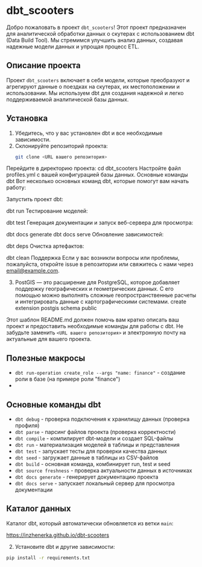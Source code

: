 # dbt_scooters

Добро пожаловать в проект `dbt_scooters`! Этот проект предназначен для аналитической обработки данных о скутерах с использованием dbt (Data Build Tool). Мы стремимся улучшить анализ данных, создавая надежные модели данных и упрощая процесс ETL.

## Описание проекта

Проект `dbt_scooters` включает в себя модели, которые преобразуют и агрегируют данные о поездках на скутерах, их местоположении и использовании. Мы используем dbt для создания надежной и легко поддерживаемой аналитической базы данных.

## Установка

1. Убедитесь, что у вас установлен dbt и все необходимые зависимости.
2. Склонируйте репозиторий проекта:
   ```bash
   git clone <URL вашего репозитория>
Перейдите в директорию проекта:
cd dbt_scooters
Настройте файл profiles.yml с вашей конфигурацией базы данных.
Основные команды dbt
Вот несколько основных команд dbt, которые помогут вам начать работу:

Запустить проект dbt:

dbt run
Тестирование моделей:

dbt test
Генерация документации и запуск веб-сервера для просмотра:

dbt docs generate
dbt docs serve
Обновление зависимостей:

dbt deps
Очистка артефактов:

dbt clean
Поддержка
Если у вас возникли вопросы или проблемы, пожалуйста, откройте issue в репозитории или свяжитесь с нами через email@example.com.

3. PostGIS — это расширение для PostgreSQL, которое добавляет поддержку географических и геометрических данных. С его помощью можно выполнять сложные геопространственные расчеты и интегрировать данные с картографическими системами.
create extension postgis schema public


Этот шаблон README.md должен помочь вам кратко описать ваш проект и предоставить необходимые команды для работы с dbt. Не забудьте заменить `<URL вашего репозитория>` и электронную почту на актуальные для вашего проекта.

## Полезные макросы

- `dbt run-operation create_role --args "name: finance"` - создание роли в базе (на примере роли "finance")
- 
## Основные команды dbt

- `dbt debug` - проверка подключения к хранилищу данных (проверка профиля)
- `dbt parse` - парсинг файлов проекта (проверка корректности)
- `dbt compile` - компилирует dbt-модели и создает SQL-файлы
- `dbt run` - материализация моделей в таблицы и представления
- `dbt test` - запускает тесты для проверки качества данных
- `dbt seed` - загружает данные в таблицы из CSV-файлов
- `dbt build` - основная команда, комбинирует run, test и seed
- `dbt source freshness` - проверка актуальности данных в источниках
- `dbt docs generate` - генерирует документацию проекта
- `dbt docs serve` - запускает локальный сервер для просмотра документации

## Каталог данных

Каталог dbt, который автоматически обновляется из ветки `main`:

https://inzhenerka.github.io/dbt-scooters

2. Установите dbt и другие зависимости:
   
```bash
pip install -r requirements.txt
```